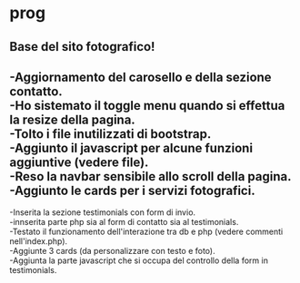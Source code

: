 # prog
Base del sito fotografico!
--------------------------
-Aggiornamento del carosello e della sezione contatto.<br />
-Ho sistemato il toggle menu quando si effettua la resize della pagina. <br />
-Tolto i file inutilizzati di bootstrap.<br />
-Aggiunto il javascript per alcune funzioni aggiuntive (vedere file). <br />
-Reso la navbar sensibile allo scroll della pagina. <br />
-Aggiunto le cards per i servizi fotografici. <br />
--------------------------
-Inserita la sezione testimonials con form di invio.<br />
-innserita parte php sia al form di contatto sia al testimonials.<br />
-Testato il funzionamento dell'interazione tra db e php (vedere commenti nell'index.php).<br />
-Aggiunte 3 cards (da personalizzare con testo e foto).<br />
-Aggiunta la parte javascript che si occupa del controllo della form in testimonials.<br />